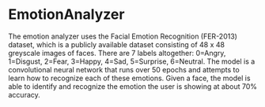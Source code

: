 # EmotionAnalyzer

The emotion analyzer uses the Facial Emotion Recognition (FER-2013) dataset, which is a publicly available dataset consisting of 48 x 48 greyscale images of faces. 
There are 7 labels altogether: 0=Angry, 1=Disgust, 2=Fear, 3=Happy, 4=Sad, 5=Surprise, 6=Neutral. The model is a convolutional neural network that runs over 50 epochs
and attempts to learn how to recognize each of these emotions. Given a face, the model is able to identify and recognize the emotion the user is showing at about 70% accuracy.
